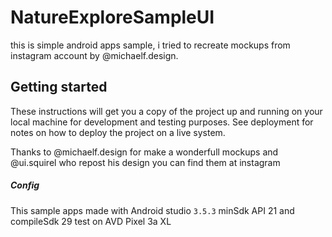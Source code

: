 # NatureExploreSampleUI

this is simple android apps sample, i tried to recreate mockups from instagram account by @michaelf.design.

## Getting started
These instructions will get you a copy of the project up and running on your local machine for development and testing purposes. See deployment for notes on how to deploy the project on a live system.

Thanks to @michaelf.design for make a wonderfull mockups and @ui.squirel who repost his design
you can find them at instagram

##### Config
This sample apps made with Android studio `3.5.3` minSdk API 21 and compileSdk 29 test on AVD Pixel 3a XL
